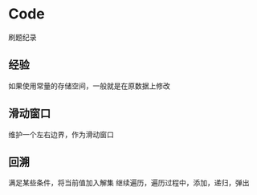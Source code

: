 # Code
刷题纪录
## 经验
如果使用常量的存储空间，一般就是在原数据上修改
## 滑动窗口
维护一个左右边界，作为滑动窗口
## 回溯
满足某些条件，将当前值加入解集
继续遍历，遍历过程中，添加，递归，弹出
